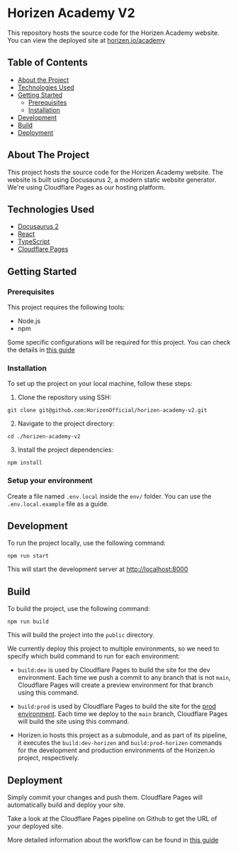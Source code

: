 # Horizen Academy V2

This repository hosts the source code for the Horizen Academy website. You can view the deployed site at [horizen.io/academy](https://www.horizen.io/academy/)

## Table of Contents

-   [About the Project](#about-the-project)
-   [Technologies Used](#technologies-used)
-   [Getting Started](#getting-started)
    -   [Prerequisites](#prerequisites)
    -   [Installation](#installation)
-   [Development](#development)
-   [Build](#build)
-   [Deployment](#deployment)

## About The Project

This project hosts the source code for the Horizen Academy website. The website is built using Docusaurus 2, a modern static website generator. We're using Cloudflare Pages as our hosting platform.

## Technologies Used

-   [Docusaurus 2](https://docusaurus.io/)
-   [React](https://reactjs.org/)
-   [TypeScript](https://www.typescriptlang.org/)
-   [Cloudflare Pages](https://pages.cloudflare.com/)

## Getting Started

### Prerequisites

This project requires the following tools:

-   Node.js
-   npm

Some specific configurations will be required for this project. You can check the details in [this guide](https://docs.google.com/document/d/1CSYHjktlbkVgLX8TUKhz2j9H5KvzfYJXF6vuCYxnMFE/edit?usp=sharing)

### Installation

To set up the project on your local machine, follow these steps:

1. Clone the repository using SSH:

```
git clone git@github.com:HorizenOfficial/horizen-academy-v2.git
```

2. Navigate to the project directory:

```
cd ./horizen-academy-v2
```

3. Install the project dependencies:

```
npm install
```

### Setup your environment

Create a file named `.env.local` inside the `env/` folder. You can use the `.env.local.example` file as a guide.

## Development

To run the project locally, use the following command:

```
npm run start
```

This will start the development server at <http://localhost:8000>

## Build

To build the project, use the following command:

```
npm run build
```

This will build the project into the `public` directory.

We currently deploy this project to multiple environments, so we need to specify which build command to run for each environment:

-   `build:dev` is used by Cloudflare Pages to build the site for the dev environment. Each time we push a commit to any branch that is not `main`, Cloudflare Pages will create a preview environment for that branch using this command.

-   `build:prod` is used by Cloudflare Pages to build the site for the [prod environment](https://main.horizen-academy-v2.pages.dev/). Each time we deploy to the `main` branch, Cloudflare Pages will build the site using this command.

-   Horizen.io hosts this project as a submodule, and as part of its pipeline, it executes the `build:dev-horizen` and `build:prod-horizen` commands for the development and production environments of the Horizen.io project, respectively.

## Deployment

Simply commit your changes and push them. Cloudflare Pages will automatically build and deploy your site.

Take a look at the Cloudflare Pages pipeline on Github to get the URL of your deployed site.

More detailed information about the workflow can be found in [this guide](https://horizenlabs.atlassian.net/l/cp/5GftU17P)
